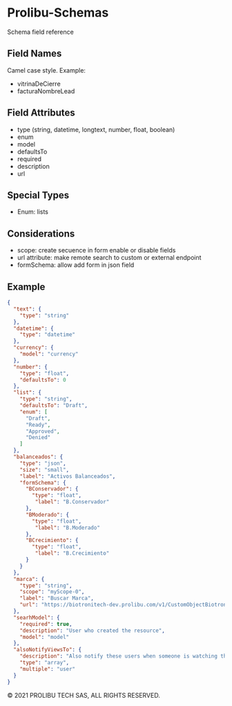 # Prolibu-Schemas
Schema field reference

## Field Names
Camel case style. Example:
- vitrinaDeCierre
- facturaNombreLead

## Field Attributes
- type (string, datetime, longtext, number, float, boolean)
- enum
- model 
- defaultsTo
- required
- description
- url

## Special Types 
- Enum: lists

## Considerations
- scope: create secuence in form enable or disable fields
- url attribute: make remote search to custom or external endpoint
- formSchema: allow add form in json field

## Example
```json
{
  "text": {
    "type": "string"
  },
  "datetime": {
    "type": "datetime"
  },
  "currency": {
    "model": "currency"
  },
  "number": {
    "type": "float",
    "defaultsTo": 0
  },
  "list": {
    "type": "string",
    "defaultsTo": "Draft",
    "enum": [
      "Draft",
      "Ready",
      "Approved",
      "Denied"
    ]
  },
  "balanceados": {
    "type": "json",
    "size": "small",
    "label": "Activos Balanceados",
    "formSchema": {
      "BConservador": {
        "type": "float",
         "label": "B.Conservador"
      },
      "BModerado": {
        "type": "float",
         "label": "B.Moderado"
      },
      "BCrecimiento": {
        "type": "float",
         "label": "B.Crecimiento"
      }
    }
  },
  "marca": {
    "type": "string",
    "scope": "myScope-0",
    "label": "Buscar Marca",
    "url": "https://biotronitech-dev.prolibu.com/v1/CustomObjectBiotronitech/searchProduct"
  },
  "searhModel": {
    "required": true,
    "description": "User who created the resource",
    "model": "model"
  },
  "alsoNotifyViewsTo": {
    "description": "Also notify these users when someone is watching the proposal",
    "type": "array",
    "multiple": "user"
  }
}
```

© 2021 PROLIBU TECH SAS, ALL RIGHTS RESERVED.
